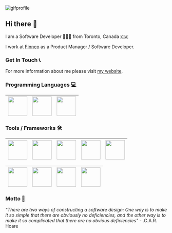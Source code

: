 <!-- ![Farmers Market Finder Demo](https://media1.tenor.com/images/c9cc4b5e02fda35172506eab265f4451/tenor.gif?itemid=15479445) -->

![gifprofile](https://media2.giphy.com/media/ZVik7pBtu9dNS/giphy.gif?cid=ecf05e47uu1alwnjtbprwgvksxb1khjhuqewy09qmocfpxzt&rid=giphy.gif)


## Hi there 👋

I am a Software Developer 👨🏻‍💻 from Toronto, Canada 🇨🇦

I work at [Finneo](https://finneotech.com/) as a Product Manager / Software Developer. 

### Get In Touch 📞
For more information about me please visit [my website](https://arminvarshokar.com).

### Programming Languages 💻
|<img src="https://upload.wikimedia.org/wikipedia/commons/thumb/9/99/Unofficial_JavaScript_logo_2.svg/480px-Unofficial_JavaScript_logo_2.svg.png" width=60> | <img src="https://hangtenseo.com/wp-content/uploads/2019/10/Python-Logo.png" width=60> | <img src="https://ih1.redbubble.net/image.512523322.6908/st,small,507x507-pad,600x600,f8f8f8.u1.jpg" width=60> |
|:---:|:---:|:---:|


### Tools / Frameworks 🛠
|<img src="https://upload.wikimedia.org/wikipedia/commons/thumb/3/38/HTML5_Badge.svg/600px-HTML5_Badge.svg.png" width=60>|<img src="https://cdn4.iconfinder.com/data/icons/social-media-logos-6/512/121-css3-512.png" width=60>|<img src="https://cdn.worldvectorlogo.com/logos/react.svg" width=60> | <img src="https://seeklogo.com/images/R/redux-logo-9CA6836C12-seeklogo.com.png" width=60> | <img src="https://upload.wikimedia.org/wikipedia/commons/thumb/9/95/Vue.js_Logo_2.svg/1184px-Vue.js_Logo_2.svg.png" width=60> |
|:---:|:---:|:---:|:---:|:---:|

|<img src="https://cdn4.iconfinder.com/data/icons/google-i-o-2016/512/google_firebase-2-512.png" width=60> | <img src="https://res.cloudinary.com/practicaldev/image/fetch/s--a67KYY-A--/c_fill,f_auto,fl_progressive,h_320,q_auto,w_320/https://dev-to-uploads.s3.amazonaws.com/uploads/user/profile_image/56177/3a0504e3-1139-4110-b903-08949636010a.jpg" width=60> | <img src="https://nodejs.org/static/images/logo-hexagon-card.png" width=60> | <img src="https://sass-lang.com/assets/img/styleguide/black-7fd39aa3.png" width=60> |
|:---:|:---:|:---:|:---:|

### Motto 📝
*"There are two ways of constructing a software design: One way is to make it so simple that there are obviously no deficiencies, and the other way is to make it so complicated that there are no obvious deficiencies"* - .C.A.R. Hoare



<!--
**arminv/arminv** is a ✨ _special_ ✨ repository because its `README.md` (this file) appears on your GitHub profile.

Here are some ideas to get you started:

- 🔭 I’m currently working on ...
- 🌱 I’m currently learning ...
- 👯 I’m looking to collaborate on ...
- 🤔 I’m looking for help with ...
- 💬 Ask me about ...
- 📫 How to reach me: ...
- 😄 Pronouns: ...
- ⚡ Fun fact: ...
-->
